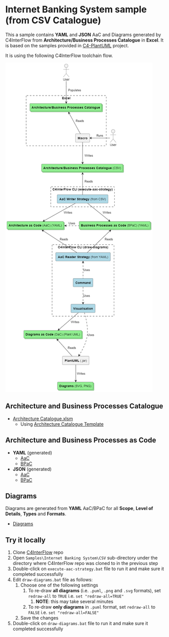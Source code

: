 
# Internet Banking System sample (from CSV Catalogue)
This a sample contains **YAML** and **JSON** AaC and Diagrams generated by C4InterFlow from **Architecture/Business Processes Catalogue** in **Excel**. It is based on the samples provided in [C4-PlantUML](https://github.com/plantuml-stdlib/C4-PlantUML/tree/master/samples) project.

It is using the following C4InterFlow toolchain flow.

![C4InterFlow - toolchain flow](C4InterFlow%20-%20toolchain%20flow.png)

## Architecture and Business Processes Catalogue
- [Architecture Catalogue.xlsm](Architecture%20Catalogue.xlsm)
  - Using [Architecture Catalogue Template](../../../Templates/Architecture%20Catalogue.xlsm)
## Architecture and Business Processes as Code
- **YAML** (generated)
  - [AaC](Architecture/Yaml/SoftwareSystems/)
  - [BPaC](Architecture/Yaml/BusinessProcesses/)
- **JSON** (generated)
  - [AaC](Architecture/Json/SoftwareSystems/)
  - [BPaC](Architecture/Json/BusinessProcesses/)

## Diagrams
Diagrams are generated from **YAML** AaC/BPaC for all **Scope**, **Level of Details**, **Types** and **Formats**.
- [Diagrams](Diagrams)

## Try it locally

1. Clone [C4InterFlow](https://github.com/SlavaVedernikov/C4InterFlow) repo
1. Open `Samples\Internet Banking System\CSV` sub-directory under the directory where C4InterFlow repo was cloned to in the previous step
1. Double-click on `execute-aac-strategy.bat` file to run it and make sure it completed successfully
1. Edit `draw-diagrams.bat` file as follows:
    1. Choose one of the following settings
        1. To re-draw **all diagrams** (i.e. `.puml`, `.png` and `.svg` formats), set `redraw-all` to `TRUE` i.e. `set "redraw-all=TRUE"`
            1. **NOTE**: this may take several minutes
        1. To re-draw **only diagrams** in `.puml` format, set `redraw-all` to `FALSE` i.e. `set "redraw-all=FALSE"`
    1. Save the changes
1. Double-click on `draw-diagrams.bat` file to run it and make sure it completed successfully
